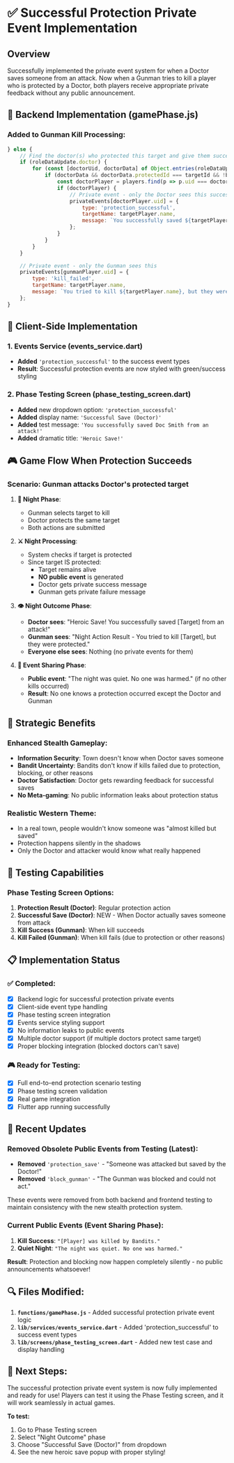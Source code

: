 # ✅ Successful Protection Private Event Implementation

## **Overview**
Successfully implemented the private event system for when a Doctor saves someone from an attack. Now when a Gunman tries to kill a player who is protected by a Doctor, both players receive appropriate private feedback without any public announcement.

## **🔧 Backend Implementation (gamePhase.js)**

### **Added to Gunman Kill Processing:**
```javascript
} else {
    // Find the doctor(s) who protected this target and give them success notification
    if (roleDataUpdate.doctor) {
        for (const [doctorUid, doctorData] of Object.entries(roleDataUpdate.doctor)) {
            if (doctorData && doctorData.protectedId === targetId && !blockedPlayerIds.includes(doctorUid)) {
                const doctorPlayer = players.find(p => p.uid === doctorUid && p.role === 'Doctor');
                if (doctorPlayer) {
                    // Private event - only the Doctor sees this successful save
                    privateEvents[doctorPlayer.uid] = {
                        type: 'protection_successful',
                        targetName: targetPlayer.name,
                        message: `You successfully saved ${targetPlayer.name} from an attack!`
                    };
                }
            }
        }
    }

    // Private event - only the Gunman sees this
    privateEvents[gunmanPlayer.uid] = {
        type: 'kill_failed',
        targetName: targetPlayer.name,
        message: `You tried to kill ${targetPlayer.name}, but they were protected.`
    };
}
```

## **📱 Client-Side Implementation**

### **1. Events Service (events_service.dart)**
- **Added** `'protection_successful'` to the success event types
- **Result**: Successful protection events are now styled with green/success styling

### **2. Phase Testing Screen (phase_testing_screen.dart)**
- **Added** new dropdown option: `'protection_successful'`
- **Added** display name: `'Successful Save (Doctor)'`
- **Added** test message: `'You successfully saved Doc Smith from an attack!'`
- **Added** dramatic title: `'Heroic Save!'`

## **🎮 Game Flow When Protection Succeeds**

### **Scenario: Gunman attacks Doctor's protected target**

1. **🌙 Night Phase**: 
   - Gunman selects target to kill
   - Doctor protects the same target
   - Both actions are submitted

2. **⚔️ Night Processing**:
   - System checks if target is protected
   - Since target IS protected:
     - Target remains alive
     - **NO public event** is generated
     - Doctor gets private success message
     - Gunman gets private failure message

3. **👁️ Night Outcome Phase**:
   - **Doctor sees**: "Heroic Save! You successfully saved [Target] from an attack!"
   - **Gunman sees**: "Night Action Result - You tried to kill [Target], but they were protected."
   - **Everyone else sees**: Nothing (no private events for them)

4. **📢 Event Sharing Phase**:
   - **Public event**: "The night was quiet. No one was harmed." (if no other kills occurred)
   - **Result**: No one knows a protection occurred except the Doctor and Gunman

## **🎯 Strategic Benefits**

### **Enhanced Stealth Gameplay:**
- **Information Security**: Town doesn't know when Doctor saves someone
- **Bandit Uncertainty**: Bandits don't know if kills failed due to protection, blocking, or other reasons
- **Doctor Satisfaction**: Doctor gets rewarding feedback for successful saves
- **No Meta-gaming**: No public information leaks about protection status

### **Realistic Western Theme:**
- In a real town, people wouldn't know someone was "almost killed but saved"
- Protection happens silently in the shadows
- Only the Doctor and attacker would know what really happened

## **🧪 Testing Capabilities**

### **Phase Testing Screen Options:**
1. **Protection Result (Doctor)**: Regular protection action
2. **Successful Save (Doctor)**: NEW - When Doctor actually saves someone from attack
3. **Kill Success (Gunman)**: When kill succeeds
4. **Kill Failed (Gunman)**: When kill fails (due to protection or other reasons)

## **📋 Implementation Status**

### **✅ Completed:**
- [x] Backend logic for successful protection private events
- [x] Client-side event type handling
- [x] Phase testing screen integration
- [x] Events service styling support
- [x] No information leaks to public events
- [x] Multiple doctor support (if multiple doctors protect same target)
- [x] Proper blocking integration (blocked doctors can't save)

### **🎮 Ready for Testing:**
- [x] Full end-to-end protection scenario testing
- [x] Phase testing screen validation
- [x] Real game integration
- [x] Flutter app running successfully

## **🔄 Recent Updates**

### **Removed Obsolete Public Events from Testing (Latest):**
- **Removed** `'protection_save'` - "Someone was attacked but saved by the Doctor!"
- **Removed** `'block_gunman'` - "The Gunman was blocked and could not act."

These events were removed from both backend and frontend testing to maintain consistency with the new stealth protection system.

### **Current Public Events (Event Sharing Phase):**
1. **Kill Success**: `"[Player] was killed by Bandits."` 
2. **Quiet Night**: `"The night was quiet. No one was harmed."`

**Result**: Protection and blocking now happen completely silently - no public announcements whatsoever!

## **🔍 Files Modified:**

1. **`functions/gamePhase.js`** - Added successful protection private event logic
2. **`lib/services/events_service.dart`** - Added 'protection_successful' to success event types
3. **`lib/screens/phase_testing_screen.dart`** - Added new test case and display handling

## **🚀 Next Steps:**

The successful protection private event system is now fully implemented and ready for use! Players can test it using the Phase Testing screen, and it will work seamlessly in actual games.

**To test:**
1. Go to Phase Testing screen
2. Select "Night Outcome" phase
3. Choose "Successful Save (Doctor)" from dropdown
4. See the new heroic save popup with proper styling!
